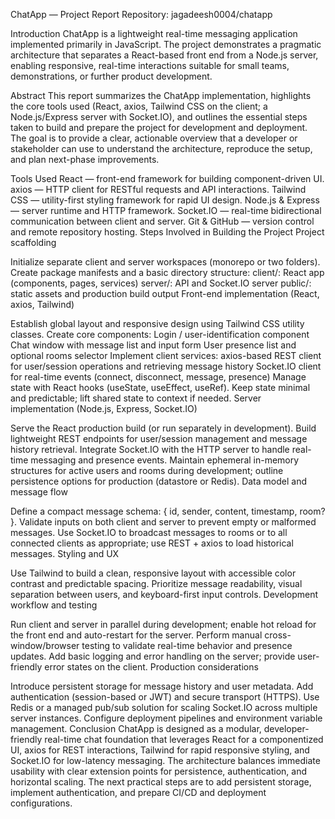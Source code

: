 ChatApp — Project Report
Repository: jagadeesh0004/chatapp

Introduction
ChatApp is a lightweight real-time messaging application implemented primarily in JavaScript. The project demonstrates a pragmatic architecture that separates a React-based front end from a Node.js server, enabling responsive, real-time interactions suitable for small teams, demonstrations, or further product development.

Abstract
This report summarizes the ChatApp implementation, highlights the core tools used (React, axios, Tailwind CSS on the client; a Node.js/Express server with Socket.IO), and outlines the essential steps taken to build and prepare the project for development and deployment. The goal is to provide a clear, actionable overview that a developer or stakeholder can use to understand the architecture, reproduce the setup, and plan next-phase improvements.

Tools Used
React — front-end framework for building component-driven UI.
axios — HTTP client for RESTful requests and API interactions.
Tailwind CSS — utility-first styling framework for rapid UI design.
Node.js & Express — server runtime and HTTP framework.
Socket.IO — real-time bidirectional communication between client and server.
Git & GitHub — version control and remote repository hosting.
Steps Involved in Building the Project
Project scaffolding

Initialize separate client and server workspaces (monorepo or two folders).
Create package manifests and a basic directory structure:
client/: React app (components, pages, services)
server/: API and Socket.IO server
public/: static assets and production build output
Front-end implementation (React, axios, Tailwind)

Establish global layout and responsive design using Tailwind CSS utility classes.
Create core components:
Login / user-identification component
Chat window with message list and input form
User presence list and optional rooms selector
Implement client services:
axios-based REST client for user/session operations and retrieving message history
Socket.IO client for real-time events (connect, disconnect, message, presence)
Manage state with React hooks (useState, useEffect, useRef). Keep state minimal and predictable; lift shared state to context if needed.
Server implementation (Node.js, Express, Socket.IO)

Serve the React production build (or run separately in development).
Build lightweight REST endpoints for user/session management and message history retrieval.
Integrate Socket.IO with the HTTP server to handle real-time messaging and presence events.
Maintain ephemeral in-memory structures for active users and rooms during development; outline persistence options for production (datastore or Redis).
Data model and message flow

Define a compact message schema: { id, sender, content, timestamp, room? }.
Validate inputs on both client and server to prevent empty or malformed messages.
Use Socket.IO to broadcast messages to rooms or to all connected clients as appropriate; use REST + axios to load historical messages.
Styling and UX

Use Tailwind to build a clean, responsive layout with accessible color contrast and predictable spacing.
Prioritize message readability, visual separation between users, and keyboard-first input controls.
Development workflow and testing

Run client and server in parallel during development; enable hot reload for the front end and auto-restart for the server.
Perform manual cross-window/browser testing to validate real-time behavior and presence updates.
Add basic logging and error handling on the server; provide user-friendly error states on the client.
Production considerations

Introduce persistent storage for message history and user metadata.
Add authentication (session-based or JWT) and secure transport (HTTPS).
Use Redis or a managed pub/sub solution for scaling Socket.IO across multiple server instances.
Configure deployment pipelines and environment variable management.
Conclusion
ChatApp is designed as a modular, developer-friendly real-time chat foundation that leverages React for a componentized UI, axios for REST interactions, Tailwind for rapid responsive styling, and Socket.IO for low-latency messaging. The architecture balances immediate usability with clear extension points for persistence, authentication, and horizontal scaling. The next practical steps are to add persistent storage, implement authentication, and prepare CI/CD and deployment configurations.
